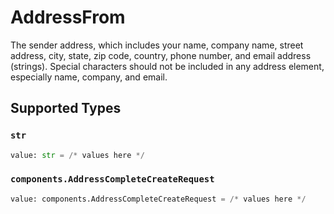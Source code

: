 # AddressFrom

The sender address, which includes your name, company name, street address, city, state, zip code, 
country, phone number, and email address (strings). Special characters should not be included in 
any address element, especially name, company, and email.


## Supported Types

### `str`

```python
value: str = /* values here */
```

### `components.AddressCompleteCreateRequest`

```python
value: components.AddressCompleteCreateRequest = /* values here */
```

